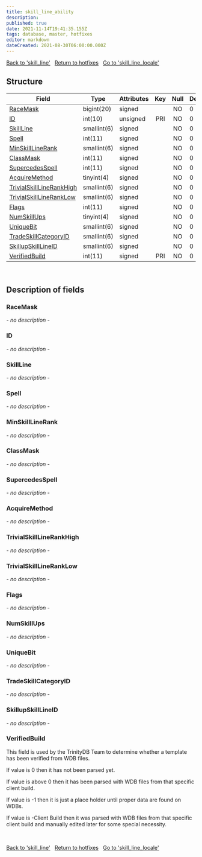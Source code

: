 ```yaml
---
title: skill_line_ability
description: 
published: true
date: 2021-11-14T19:41:35.155Z
tags: database, master, hotfixes
editor: markdown
dateCreated: 2021-08-30T06:00:00.000Z
---
```


<a href="https://trinitycore.info/de/database/master/hotfixes/skill_line" class="mt-5 v-btn v-btn--depressed v-btn--flat v-btn--outlined theme--light v-size--default darkblue--text text--lighten-3"><span class="v-btn__content"><i aria-hidden="true" class="v-icon notranslate v-icon--left mdi mdi-arrow-left theme--light"></i><span>Back to 'skill_line'</span></span></a>&nbsp;&nbsp;&nbsp;<a href="https://trinitycore.info/de/database/master/hotfixes/home" class="mt-5 v-btn v-btn--depressed v-btn--flat v-btn--outlined theme--light v-size--default darkblue--text text--lighten-3"><span class="v-btn__content"><i aria-hidden="true" class="v-icon notranslate v-icon--left mdi mdi-home-outline theme--light"></i><span>Return to hotfixes</span></span></a>&nbsp;&nbsp;&nbsp;<a href="https://trinitycore.info/de/database/master/hotfixes/skill_line_locale" class="mt-5 v-btn v-btn--depressed v-btn--flat v-btn--outlined theme--light v-size--default darkblue--text text--lighten-3"><span class="v-btn__content"><span>Go to 'skill_line_locale'</span><i aria-hidden="true" class="v-icon notranslate v-icon--right mdi mdi-arrow-right theme--light"></i></span></a>

## Structure

| Field | Type | Attributes | Key | Null | Default | Extra | Comment |
| --- | --- | --- | :---: | :---: | --- | --- | --- |
| [RaceMask](#racemask) | bigint(20) | signed |  | NO | 0 |  |  |
| [ID](#id) | int(10) | unsigned | PRI | NO | 0 |  |  |
| [SkillLine](#skillline) | smallint(6) | signed |  | NO | 0 |  |  |
| [Spell](#spell) | int(11) | signed |  | NO | 0 |  |  |
| [MinSkillLineRank](#minskilllinerank) | smallint(6) | signed |  | NO | 0 |  |  |
| [ClassMask](#classmask) | int(11) | signed |  | NO | 0 |  |  |
| [SupercedesSpell](#supercedesspell) | int(11) | signed |  | NO | 0 |  |  |
| [AcquireMethod](#acquiremethod) | tinyint(4) | signed |  | NO | 0 |  |  |
| [TrivialSkillLineRankHigh](#trivialskilllinerankhigh) | smallint(6) | signed |  | NO | 0 |  |  |
| [TrivialSkillLineRankLow](#trivialskilllineranklow) | smallint(6) | signed |  | NO | 0 |  |  |
| [Flags](#flags) | int(11) | signed |  | NO | 0 |  |  |
| [NumSkillUps](#numskillups) | tinyint(4) | signed |  | NO | 0 |  |  |
| [UniqueBit](#uniquebit) | smallint(6) | signed |  | NO | 0 |  |  |
| [TradeSkillCategoryID](#tradeskillcategoryid) | smallint(6) | signed |  | NO | 0 |  |  |
| [SkillupSkillLineID](#skillupskilllineid) | smallint(6) | signed |  | NO | 0 |  |  |
| [VerifiedBuild](#verifiedbuild) | int(11) | signed | PRI | NO | 0 |  |  |
&nbsp;
## Description of fields

### RaceMask
*- no description -*
&nbsp;

### ID
*- no description -*
&nbsp;

### SkillLine
*- no description -*
&nbsp;

### Spell
*- no description -*
&nbsp;

### MinSkillLineRank
*- no description -*
&nbsp;

### ClassMask
*- no description -*
&nbsp;

### SupercedesSpell
*- no description -*
&nbsp;

### AcquireMethod
*- no description -*
&nbsp;

### TrivialSkillLineRankHigh
*- no description -*
&nbsp;

### TrivialSkillLineRankLow
*- no description -*
&nbsp;

### Flags
*- no description -*
&nbsp;

### NumSkillUps
*- no description -*
&nbsp;

### UniqueBit
*- no description -*
&nbsp;

### TradeSkillCategoryID
*- no description -*
&nbsp;

### SkillupSkillLineID
*- no description -*
&nbsp;

### VerifiedBuild
This field is used by the TrinityDB Team to determine whether a template has been verified from WDB files.

If value is 0 then it has not been parsed yet.

If value is above 0 then it has been parsed with WDB files from that specific client build.

If value is -1 then it is just a place holder until proper data are found on WDBs.

If value is -Client Build then it was parsed with WDB files from that specific client build and manually edited later for some special necessity.

&nbsp;

<a href="https://trinitycore.info/de/database/master/hotfixes/skill_line" class="mt-5 v-btn v-btn--depressed v-btn--flat v-btn--outlined theme--light v-size--default darkblue--text text--lighten-3"><span class="v-btn__content"><i aria-hidden="true" class="v-icon notranslate v-icon--left mdi mdi-arrow-left theme--light"></i><span>Back to 'skill_line'</span></span></a>&nbsp;&nbsp;&nbsp;<a href="https://trinitycore.info/de/database/master/hotfixes/home" class="mt-5 v-btn v-btn--depressed v-btn--flat v-btn--outlined theme--light v-size--default darkblue--text text--lighten-3"><span class="v-btn__content"><i aria-hidden="true" class="v-icon notranslate v-icon--left mdi mdi-home-outline theme--light"></i><span>Return to hotfixes</span></span></a>&nbsp;&nbsp;&nbsp;<a href="https://trinitycore.info/de/database/master/hotfixes/skill_line_locale" class="mt-5 v-btn v-btn--depressed v-btn--flat v-btn--outlined theme--light v-size--default darkblue--text text--lighten-3"><span class="v-btn__content"><span>Go to 'skill_line_locale'</span><i aria-hidden="true" class="v-icon notranslate v-icon--right mdi mdi-arrow-right theme--light"></i></span></a>

